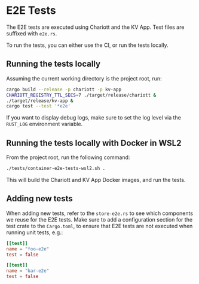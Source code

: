 # E2E Tests

The E2E tests are executed using Chariott and the KV App. Test files are
suffixed with `e2e.rs`.

To run the tests, you can either use the CI, or run the tests locally.

## Running the tests locally

Assuming the current working directory is the project root, run:

```sh
cargo build --release -p chariott -p kv-app
CHARIOTT_REGISTRY_TTL_SECS=7 ./target/release/chariott &
./target/release/kv-app &
cargo test --test '*e2e'
```

If you want to display debug logs, make sure to set the log level via the `RUST_LOG` environment variable.

## Running the tests locally with Docker in WSL2

From the project root, run the following command:

```bash
./tests/container-e2e-tests-wsl2.sh .
```

This will build the Chariott and KV App Docker images, and run the tests.

## Adding new tests

When adding new tests, refer to the `store-e2e.rs` to see which components we
reuse for the E2E tests. Make sure to add a configuration section for the test
crate to the `Cargo.toml`, to ensure that E2E tests are not executed when
running unit tests, e.g.:

```toml
[[test]]
name = "foo-e2e"
test = false

[[test]]
name = "bar-e2e"
test = false
```
